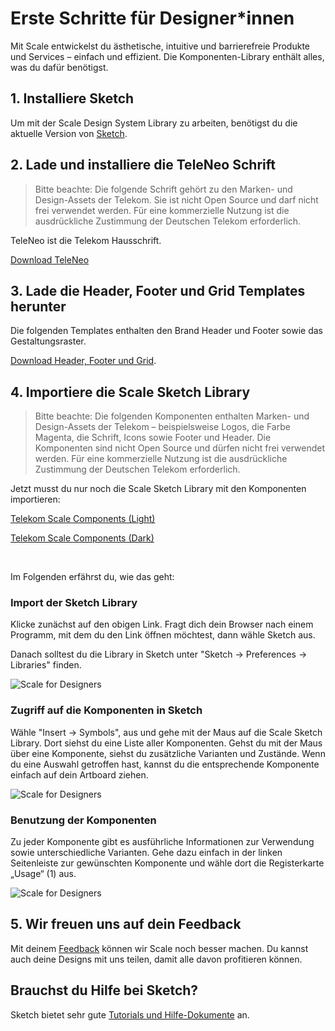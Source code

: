 # Erste Schritte für Designer\*innen

Mit Scale entwickelst du ästhetische, intuitive und barrierefreie Produkte und Services – einfach und effizient. Die Komponenten-Library enthält alles, was du dafür benötigst.

## 1. Installiere Sketch

Um mit der Scale Design System Library zu arbeiten, benötigst du die aktuelle Version von <a href="https://www.sketch.com/" target="_blank" rel="noopener noreferrer">Sketch</a>.

## 2. Lade und installiere die TeleNeo Schrift

> Bitte beachte: Die folgende Schrift gehört zu den Marken- und Design-Assets der Telekom. Sie ist nicht Open Source und darf nicht frei verwendet werden. Für eine kommerzielle Nutzung ist die ausdrückliche Zustimmung der Deutschen Telekom erforderlich.

TeleNeo ist die Telekom Hausschrift.

[Download TeleNeo](https://www.brand-design.telekom.com/asset/font-0-teleneo/)

## 3. Lade die Header, Footer und Grid Templates herunter

Die folgenden Templates enthalten den Brand Header und Footer sowie das Gestaltungsraster.

[Download Header, Footer und Grid](https://www.brand-design.telekom.com/asset/web-component-kit-0-sketch-library-mit-header-footer--gestaltungsraster/).

## 4. Importiere die Scale Sketch Library

> Bitte beachte: Die folgenden Komponenten enthalten Marken- und Design-Assets der Telekom – beispielsweise Logos, die Farbe Magenta, die Schrift, Icons sowie Footer und Header. Die Komponenten sind nicht Open Source und dürfen nicht frei verwendet werden. Für eine kommerzielle Nutzung ist die ausdrückliche Zustimmung der Deutschen Telekom erforderlich.

Jetzt musst du nur noch die Scale Sketch Library mit den Komponenten importieren:

[Telekom Scale Components (Light)](https://www.brand-design.telekom.com/sketch-light.rss)

[Telekom Scale Components (Dark)](https://www.brand-design.telekom.com/sketch-dark.rss)

&nbsp;

Im Folgenden erfährst du, wie das geht:

### Import der Sketch Library

Klicke zunächst auf den obigen Link. Fragt dich dein Browser nach einem Programm, mit dem du den Link öffnen möchtest, dann wähle Sketch aus.

Danach solltest du die Library in Sketch unter "Sketch → Preferences → Libraries" finden.

![Scale for Designers](assets/1_setup/2_scale-for-designers/preferences.png)

### Zugriff auf die Komponenten in Sketch

Wähle "Insert → Symbols", aus und gehe mit der Maus auf die Scale Sketch Library. Dort siehst du eine Liste aller Komponenten. Gehst du mit der Maus über eine Komponente, siehst du zusätzliche Varianten und Zustände. Wenn du eine Auswahl getroffen hast, kannst du die entsprechende Komponente einfach auf dein Artboard ziehen.

![Scale for Designers](assets/1_setup/2_scale-for-designers/insert.png)

### Benutzung der Komponenten

Zu jeder Komponente gibt es ausführliche Informationen zur Verwendung sowie unterschiedliche Varianten. Gehe dazu einfach in der linken Seitenleiste zur gewünschten Komponente und wähle dort die Registerkarte „Usage“ (1) aus.

![Scale for Designers](assets/1_setup/2_scale-for-designers/storybook-Usage-tab.png)

## 5. Wir freuen uns auf dein Feedback

Mit deinem [Feedback](./?path=/story/contact-your-feedback--page) können wir Scale noch besser machen. Du kannst auch deine Designs mit uns teilen, damit alle davon profitieren können.

## Brauchst du Hilfe bei Sketch?

Sketch bietet sehr gute <a href="https://www.sketch.com/docs/" target="_blank" rel="noopener noreferrer">Tutorials und Hilfe-Dokumente</a> an.

